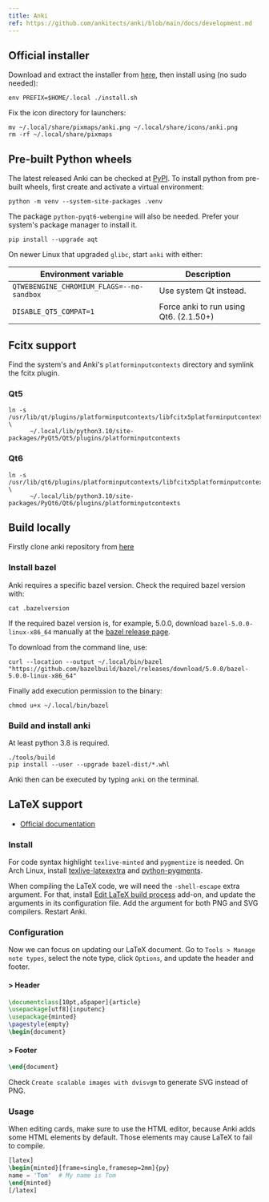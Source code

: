 ```yaml
---
title: Anki
ref: https://github.com/ankitects/anki/blob/main/docs/development.md
---
```


## Official installer

Download and extract the installer from [here](https://apps.ankiweb.net/),
then install using (no sudo needed):

```shell
env PREFIX=$HOME/.local ./install.sh
```

Fix the icon directory for launchers:

```shell
mv ~/.local/share/pixmaps/anki.png ~/.local/share/icons/anki.png
rm -rf ~/.local/share/pixmaps
```

## Pre-built Python wheels

The latest released Anki can be checked at
[PyPI](https://pypi.org/project/aqt/).
To install python from pre-built wheels,
first create and activate a virtual environment:

```shell
python -m venv --system-site-packages .venv
```

The package `python-pyqt6-webengine` will also be needed.
Prefer your system's package manager to install it.

```shell
pip install --upgrade aqt
```

On newer Linux that upgraded `glibc`, start `anki` with either:

| Environment variable | Description |
| --- | --- |
| `QTWEBENGINE_CHROMIUM_FLAGS=--no-sandbox` | Use system Qt instead. |
| `DISABLE_QT5_COMPAT=1` | Force anki to run using Qt6. (2.1.50+) |

## Fcitx support

Find the system's and Anki's `platforminputcontexts` directory
and symlink the fcitx plugin.

### Qt5

```shell
ln -s /usr/lib/qt/plugins/platforminputcontexts/libfcitx5platforminputcontextplugin.so \
      ~/.local/lib/python3.10/site-packages/PyQt5/Qt5/plugins/platforminputcontexts
```

### Qt6

```shell
ln -s /usr/lib/qt6/plugins/platforminputcontexts/libfcitx5platforminputcontextplugin.so \
      ~/.local/lib/python3.10/site-packages/PyQt6/Qt6/plugins/platforminputcontexts
```

## Build locally

Firstly clone anki repository from
[here](https://github.com/ankitects/anki)

### Install bazel

Anki requires a specific bazel version.
Check the required bazel version with:

```shell
cat .bazelversion
```

If the required bazel version is, for example, 5.0.0,
download `bazel-5.0.0-linux-x86_64` manually at the
[bazel release page](https://github.com/bazelbuild/bazel/releases).

To download from the command line, use:

```shell
curl --location --output ~/.local/bin/bazel "https://github.com/bazelbuild/bazel/releases/download/5.0.0/bazel-5.0.0-linux-x86_64"
```

Finally add execution permission to the binary:

```shell
chmod u+x ~/.local/bin/bazel
```

### Build and install anki

At least python 3.8 is required.

```shell
./tools/build
pip install --user --upgrade bazel-dist/*.whl
```

Anki then can be executed by typing `anki` on the terminal.

## LaTeX support

- [Official documentation](https://docs.ankiweb.net/math.html)

### Install

For code syntax highlight `texlive-minted` and `pygmentize` is needed.
On Arch Linux, install
[texlive-latexextra](https://archlinux.org/packages/extra/any/texlive-latexextra/)
and
[python-pygments](https://archlinux.org/packages/extra/any/python-pygments/).

When compiling the LaTeX code, we will need the `-shell-escape` extra argument.
For that, install [Edit LaTeX build process](https://ankiweb.net/shared/info/937148547) add-on,
and update the arguments in its configuration file.
Add the argument for both PNG and SVG compilers.
Restart Anki.

### Configuration

Now we can focus on updating our LaTeX document.
Go to `Tools > Manage note types`, select the note type, click `Options`,
and update the header and footer.

#### > Header

```latex
\documentclass[10pt,a5paper]{article}
\usepackage[utf8]{inputenc}
\usepackage{minted}
\pagestyle{empty}
\begin{document}
```

#### > Footer

```latex
\end{document}
```

Check `Create scalable images with dvisvgm` to generate SVG instead of PNG.

### Usage

When editing cards, make sure to use the HTML editor, because Anki adds some HTML elements by default.
Those elements may cause LaTeX to fail to compile.

```latex
[latex]
\begin{minted}[frame=single,framesep=2mm]{py}
name = 'Tom'  # My name is Tom
\end{minted}
[/latex]
```
